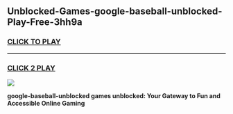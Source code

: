 
## Unblocked-Games-google-baseball-unblocked-Play-Free-3hh9a
<h3>
<a href="https://premium76.site?title=google-baseball-unblocked&ref=18A1">CLICK TO PLAY</a></h3>
<hr>

<h3>
<a href="https://premium76.site?title=google-baseball-unblocked&ref=18A1">CLICK 2 PLAY</a>
  
</h3>

<a href="https://premium76.site?title=google-baseball-unblocked&ref=18A1"><img src="https://clearcache.store/games.png"></a>


**google-baseball-unblocked games unblocked: Your Gateway to Fun and Accessible Online Gaming**
